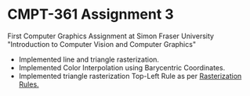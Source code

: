 # CMPT-361 Assignment 3

First Computer Graphics Assignment at Simon Fraser University "Introduction to Computer Vision and Computer Graphics"

* Implemented line and triangle rasterization. 
* Implemented Color Interpolation using Barycentric Coordinates.
* Implemented triangle rasterization Top-Left Rule as per [Rasterization Rules.](https://learn.microsoft.com/en-us/windows/win32/direct3d11/d3d10-graphics-programming-guide-rasterizer-stage-rules)
